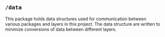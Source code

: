 ## `/data`

This package holds data structures used for communication between various packages and layers in this project.
The data structure are written to minimize conversions of data between different layers.